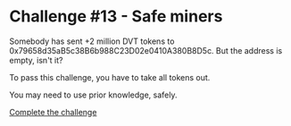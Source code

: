 # Challenge #13 - Safe miners
Somebody has sent +2 million DVT tokens to 0x79658d35aB5c38B6b988C23D02e0410A380B8D5c. But the address is empty, isn't it?

To pass this challenge, you have to take all tokens out.

You may need to use prior knowledge, safely.

[Complete the challenge](https://github.com/nicolasgarcia214/damn-vulnerable-defi-foundry/blob/master/test/Levels/safe-miners/SafeMiners.t.sol)
